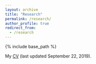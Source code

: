 ```yaml
---
layout: archive
title: "Research"
permalink: /research/
author_profile: true
redirect_from:
  - /research
---
```


{% include base_path %}

My [CV](http://williamthistle.github.io/files/Thistlethwaite-CV.pdf) (last updated September 22, 2019).
